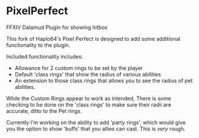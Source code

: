 # PixelPerfect
FFXIV Dalamud Plugin for showing hitbox

This fork of Haplo64's Pixel Perfect is designed to add some additional functionality to the plugin. 

Included functionality includes:
- Allowance for 2 custom rings to be set by the player
- Default 'class rings' that show the radius of various abilities
- An extension to those class rings that allows you to see the radius of pet abilities.

While the Custom Rings appear to work as intended, There is some checking to be done on the 'class rings' to make sure their radii are accurate, ditto to the Pet rings.

Currently I'm working on the ability to add 'party rings', which would give you the option to show 'buffs' that you allies can cast. This is *very* rough.
